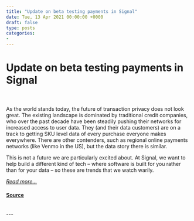 ```yaml
---
title: "Update on beta testing payments in Signal"
date: Tue, 13 Apr 2021 00:00:00 +0000
draft: false
type: posts
categories: 
- 
---
```

# Update on beta testing payments in Signal

<br/>

<br/>
As the world stands today, the future of transaction privacy does not look great. The existing landscape is dominated by traditional credit companies, who over the past decade have been steadily pushing their networks for increased access to user data. They (and their data customers) are on a track to getting SKU level data of every purchase everyone makes everywhere. There are other contenders, such as regional online payments networks (like Venmo in the US), but the data story there is similar.

This is not a future we are particularly excited about. At Signal, we want to help build a different kind of tech – where software is built for you rather than for your data – so these are trends that we watch warily.

[_Read more..._](https://signal.org/blog/update-on-beta-testing-payments/)

#### [Source](https://signal.org/blog/update-on-beta-testing-payments/)

<br/>
---
